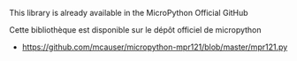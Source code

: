 This library is already available in the MicroPython Official GitHub

Cette bibliothèque est disponible sur le dépôt officiel de micropython

* https://github.com/mcauser/micropython-mpr121/blob/master/mpr121.py

